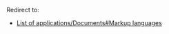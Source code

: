 Redirect to:

*   [List of applications/Documents#Markup languages](/index.php/List_of_applications/Documents#Markup_languages "List of applications/Documents")